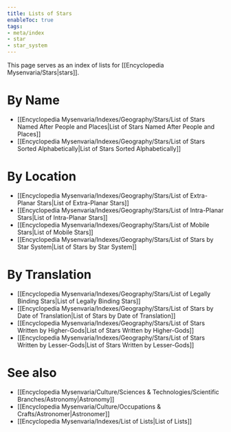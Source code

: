 ```yaml
---
title: Lists of Stars
enableToc: true
tags:
- meta/index
- star
- star_system
---
```


This page serves as an index of lists for [[Encyclopedia Mysenvaria/Stars|stars]]. 

# By Name
- [[Encyclopedia Mysenvaria/Indexes/Geography/Stars/List of Stars Named After People and Places|List of Stars Named After People and Places]]
- [[Encyclopedia Mysenvaria/Indexes/Geography/Stars/List of Stars Sorted Alphabetically|List of Stars Sorted Alphabetically]]

# By Location
- [[Encyclopedia Mysenvaria/Indexes/Geography/Stars/List of Extra-Planar Stars|List of Extra-Planar Stars]]
- [[Encyclopedia Mysenvaria/Indexes/Geography/Stars/List of Intra-Planar Stars|List of Intra-Planar Stars]]
- [[Encyclopedia Mysenvaria/Indexes/Geography/Stars/List of Mobile Stars|List of Mobile Stars]]
- [[Encyclopedia Mysenvaria/Indexes/Geography/Stars/List of Stars by Star System|List of Stars by Star System]]

# By Translation
- [[Encyclopedia Mysenvaria/Indexes/Geography/Stars/List of Legally Binding Stars|List of Legally Binding Stars]]
- [[Encyclopedia Mysenvaria/Indexes/Geography/Stars/List of Stars by Date of Translation|List of Stars by Date of Translation]]
- [[Encyclopedia Mysenvaria/Indexes/Geography/Stars/List of Stars Written by Higher-Gods|List of Stars Written by Higher-Gods]]
- [[Encyclopedia Mysenvaria/Indexes/Geography/Stars/List of Stars Written by Lesser-Gods|List of Stars Written by Lesser-Gods]]

# See also
- [[Encyclopedia Mysenvaria/Culture/Sciences & Technologies/Scientific Branches/Astronomy|Astronomy]]
- [[Encyclopedia Mysenvaria/Culture/Occupations & Crafts/Astronomer|Astronomer]]
- [[Encyclopedia Mysenvaria/Indexes/List of Lists|List of Lists]]
